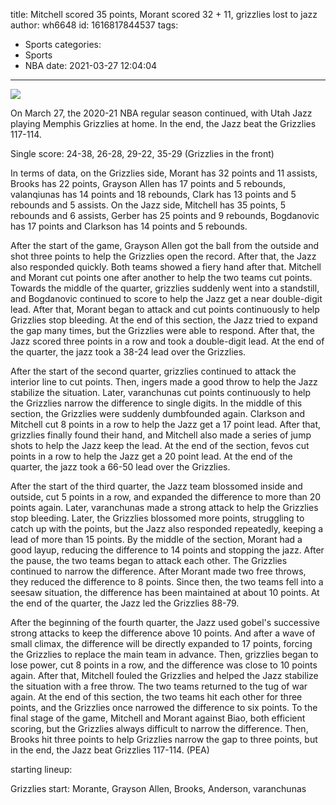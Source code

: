 title: Mitchell scored 35 points, Morant scored 32 + 11, grizzlies lost to jazz
author: wh6648
id: 1616817844537
tags: 
- Sports
categories: 
- Sports
- NBA
date: 2021-03-27 12:04:04
---
![](https://p8.itc.cn/images01/20210327/6095a5ffc00240bda7c15eb18e3dee9f.jpeg)


On March 27, the 2020-21 NBA regular season continued, with Utah Jazz playing Memphis Grizzlies at home. In the end, the Jazz beat the Grizzlies 117-114.

Single score: 24-38, 26-28, 29-22, 35-29 (Grizzlies in the front)

In terms of data, on the Grizzlies side, Morant has 32 points and 11 assists, Brooks has 22 points, Grayson Allen has 17 points and 5 rebounds, valanqiunas has 14 points and 18 rebounds, Clark has 13 points and 5 rebounds and 5 assists. On the Jazz side, Mitchell has 35 points, 5 rebounds and 6 assists, Gerber has 25 points and 9 rebounds, Bogdanovic has 17 points and Clarkson has 14 points and 5 rebounds.

After the start of the game, Grayson Allen got the ball from the outside and shot three points to help the Grizzlies open the record. After that, the Jazz also responded quickly. Both teams showed a fiery hand after that. Mitchell and Morant cut points one after another to help the two teams cut points. Towards the middle of the quarter, grizzlies suddenly went into a standstill, and Bogdanovic continued to score to help the Jazz get a near double-digit lead. After that, Morant began to attack and cut points continuously to help Grizzlies stop bleeding. At the end of this section, the Jazz tried to expand the gap many times, but the Grizzlies were able to respond. After that, the Jazz scored three points in a row and took a double-digit lead. At the end of the quarter, the jazz took a 38-24 lead over the Grizzlies.

After the start of the second quarter, grizzlies continued to attack the interior line to cut points. Then, ingers made a good throw to help the Jazz stabilize the situation. Later, varanchunas cut points continuously to help the Grizzlies narrow the difference to single digits. In the middle of this section, the Grizzlies were suddenly dumbfounded again. Clarkson and Mitchell cut 8 points in a row to help the Jazz get a 17 point lead. After that, grizzlies finally found their hand, and Mitchell also made a series of jump shots to help the Jazz keep the lead. At the end of the section, fevos cut points in a row to help the Jazz get a 20 point lead. At the end of the quarter, the jazz took a 66-50 lead over the Grizzlies.

After the start of the third quarter, the Jazz team blossomed inside and outside, cut 5 points in a row, and expanded the difference to more than 20 points again. Later, varanchunas made a strong attack to help the Grizzlies stop bleeding. Later, the Grizzlies blossomed more points, struggling to catch up with the points, but the Jazz also responded repeatedly, keeping a lead of more than 15 points. By the middle of the section, Morant had a good layup, reducing the difference to 14 points and stopping the jazz. After the pause, the two teams began to attack each other. The Grizzlies continued to narrow the difference. After Morant made two free throws, they reduced the difference to 8 points. Since then, the two teams fell into a seesaw situation, the difference has been maintained at about 10 points. At the end of the quarter, the Jazz led the Grizzlies 88-79.

After the beginning of the fourth quarter, the Jazz used gobel's successive strong attacks to keep the difference above 10 points. And after a wave of small climax, the difference will be directly expanded to 17 points, forcing the Grizzlies to replace the main team in advance. Then, grizzlies began to lose power, cut 8 points in a row, and the difference was close to 10 points again. After that, Mitchell fouled the Grizzlies and helped the Jazz stabilize the situation with a free throw. The two teams returned to the tug of war again. At the end of this section, the two teams hit each other for three points, and the Grizzlies once narrowed the difference to six points. To the final stage of the game, Mitchell and Morant against Biao, both efficient scoring, but the Grizzlies always difficult to narrow the difference. Then, Brooks hit three points to help Grizzlies narrow the gap to three points, but in the end, the Jazz beat Grizzlies 117-114. (PEA)

starting lineup:

Grizzlies start: Morante, Grayson Allen, Brooks, Anderson, varanchunas

